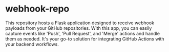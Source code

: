# webhook-repo
This repository hosts a Flask application designed to receive webhook payloads from your GitHub repositories. With this app, you can easily capture events like 'Push', 'Pull Request', and 'Merge' actions and handle them as needed. It's your go-to solution for integrating GitHub Actions with your backend workflows. 
